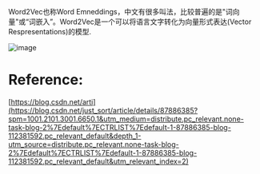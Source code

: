 Word2Vec也称Word Emneddings，中文有很多叫法，比较普遍的是"词向量"或“词嵌入”。Word2Vec是一个可以将语言文字转化为向量形式表达(Vector Respresentations)的模型.

![image](https://user-images.githubusercontent.com/36963108/173272722-406ae1a6-eda2-4dce-82bb-17c6e6d08e3e.png)


# Reference:
[https://blog.csdn.net/arti](https://blog.csdn.net/just_sort/article/details/87886385?spm=1001.2101.3001.6650.1&utm_medium=distribute.pc_relevant.none-task-blog-2%7Edefault%7ECTRLIST%7Edefault-1-87886385-blog-112381592.pc_relevant_default&depth_1-utm_source=distribute.pc_relevant.none-task-blog-2%7Edefault%7ECTRLIST%7Edefault-1-87886385-blog-112381592.pc_relevant_default&utm_relevant_index=2)

